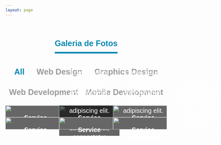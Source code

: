 ```yaml
---
layout: page
---
```


<style>
.featured_projects .text-blk {
  padding-top: 10px;
  padding-right: 10px;
  padding-bottom: 10px;
  padding-left: 10px;
  line-height: 25px;
  margin-top: 40px;
  margin-right: 0px;
  margin-bottom: 0px;
  margin-left: 0px;
}

.featured_projects * {
  font-family: Nunito, sans-serif;
}

.featured_projects .responsive-container-block {
  min-height: 75px;
  height: fit-content;
  width: 100%;
  padding-top: 10px;
  padding-right: 10px;
  padding-bottom: 10px;
  padding-left: 10px;
  display: flex;
  flex-wrap: wrap;
  margin-top: 0px;
  margin-right: auto;
  margin-bottom: 0px;
  margin-left: auto;
  justify-content: flex-start;
}

.featured_projects .container-block {
  min-height: 75px;
  height: fit-content;
  width: 100%;
  padding-top: 10px;
  padding-right: 10px;
  padding-bottom: 10px;
  padding-left: 10px;
  display: block;
}

.featured_projects .responsive-container-block.bg {
  max-width: 1500px;
  margin-top: 0px;
  margin-right: 0px;
  margin-bottom: 0px;
  margin-left: 0px;
  height: auto;
}

.featured_projects .container-block.bg {
  max-width: 1500px;
  display: flex;
  flex-direction: column;
  align-items: center;
}

.featured_projects .responsive-container-block.content {
  justify-content: space-evenly;
}

.featured_projects #iu99 {
  color: black;
}

.featured_projects .im {
  width: 100%;
  margin-top: 0px;
  margin-right: 0px;
  margin-bottom: 0px;
  margin-left: 0px;
  background-color: #666666;
  height: 100%;
}

.featured_projects .responsive-container-block.img {
  width: 33.33%;
  padding-top: 0px;
  padding-right: 0px;
  padding-bottom: 0px;
  padding-left: 0px;
  position: relative;
  min-height: auto;
  height: auto;
}

.featured_projects .responsive-container-block.overlay {
  position: absolute;
  height: 100%;
  flex-direction: column;
  justify-content: flex-end;
  align-items: center;
  margin-top: 0px;
  margin-right: 0px;
  margin-bottom: 0px;
  margin-left: 0px;
}

.featured_projects .responsive-container-block.desc {
  position: absolute;
  height: 100%;
  flex-direction: column;
  justify-content: flex-end;
  align-items: center;
  margin-top: 0px;
  margin-right: 0px;
  margin-bottom: 0px;
  margin-left: 0px;
}

.featured_projects .responsive-container-block.overlay.overlay-visible {
  background-color: #666666;
  mix-blend-mode: multiply;
}

.featured_projects .responsive-container-block.opt-cont {
  justify-content: space-evenly;
  align-items: center;
  margin-top: 30px;
  margin-right: 0px;
  margin-bottom: 5px;
  margin-left: 0px;
}

.featured_projects .text-blk.tab {
  font-size: 25px;
  line-height: 34.1px;
  display: flex;
  align-items: center;
  color: #999999;
  font-weight: 700;
  margin-top: 0px;
  margin-right: 0px;
  margin-bottom: 10px;
  margin-left: 0px;
  cursor: pointer;
  text-align: center;
}

.featured_projects .text-blk.tab.tab-active {
  color: #0087b1;
}

.featured_projects .responsive-container-block.img.hide.graphdes.mobdev {
  height: auto;
}

.featured_projects .text-blk.title {
  font-size: 20px;
  line-height: 27.28px;
  color: white;
  text-align: center;
  font-weight: 700;
  padding-top: 10px;
  padding-right: 10px;
  padding-bottom: 5px;
  padding-left: 10px;
}

.featured_projects .text-blk.info {
  font-size: 20px;
  line-height: 27.28px;
  color: white;
  text-align: center;
  margin-top: 0px;
  margin-right: 0px;
  margin-bottom: 50px;
  margin-left: 0px;
  padding-top: 0px;
  padding-right: 10px;
  padding-bottom: 10px;
  padding-left: 10px;
}

.featured_projects .text-blk.heading {
  font-size: 25px;
  line-height: 34.1px;
  color: #0087b1;
  font-weight: 700;
  padding-top: 10px;
  padding-right: 0px;
  padding-bottom: 10px;
  padding-left: 0px;
  border-bottom-width: 5px;
  border-bottom-style: solid;
  border-bottom-color: #0087b1;
}

.featured_projects .tab:hover {
  cursor: pointer;
}

.featured_projects .bg {
  padding: 0 0 0 0;
  margin: 0 auto 0 auto;
}

.featured_projects .content {
  padding: 0 0 0 0;
}

.featured_projects .opt-cont {
  min-height: auto;
  padding: 0 0 0 0;
}

@media (max-width: 1024px) {
  .featured_projects .text-blk.info {
    margin-top: 0px;
    margin-right: 0px;
    margin-bottom: 0px;
    margin-left: 0px;
  }
}

@media (max-width: 768px) {
  .featured_projects .im {
    width: 100%;
  }

  .featured_projects .responsive-container-block.img {
    width: 60%;
  }

  .featured_projects .responsive-container-block.img.hide {
    display: none;
  }

  .featured_projects .responsive-container-block.img.hide.hidden {
    display: none;
  }

  .featured_projects .responsive-container-block.opt-cont {
    flex-direction: column;
  }

  .featured_projects .text-blk.info {
    margin-top: 0px;
    margin-right: 0px;
    margin-bottom: 0px;
    margin-left: 0px;
    font-size: 13px;
    line-height: 15px;
    padding-top: 5px;
    padding-right: 10px;
    padding-bottom: 5px;
    padding-left: 10px;
  }

  .featured_projects .text-blk.title {
    font-size: 13px;
    line-height: 15px;
    padding-top: 0px;
    padding-right: 10px;
    padding-bottom: 0px;
    padding-left: 10px;
  }

  .featured_projects .text-blk.title {
    font-size: 20px;
    line-height: 27.28px;
  }

  .featured_projects .text-blk.info {
    font-size: 20px;
    line-height: 27.28px;
    margin-top: 0px;
    margin-right: 0px;
    margin-bottom: 10px;
    margin-left: 0px;
  }

  .featured_projects .responsive-container-block.opt-cont {
    margin-top: 30px;
    margin-right: 0px;
    margin-bottom: 15px;
    margin-left: 0px;
  }
}

@media (max-width: 500px) {
  .featured_projects .im {
    width: 100%;
  }

  .featured_projects .im {
    margin-top: 0px;
    margin-right: 0px;
    margin-bottom: 0px;
    margin-left: 0px;
  }

  .featured_projects .responsive-container-block.img {
    width: 100%;
  }

  .featured_projects .responsive-container-block.opt-cont {
    flex-direction: column;
  }

  .featured_projects .responsive-container-block.img.hidden {
    display: none;
  }

  .featured_projects .text-blk.info {
    font-size: 17px;
    line-height: 22px;
    margin-top: 0px;
    margin-right: 0px;
    margin-bottom: 10px;
    margin-left: 0px;
  }

  .featured_projects .text-blk.title {
    font-size: 17px;
    line-height: 22px;
  }

  .featured_projects .text-blk.title {
    padding-top: 0px;
    padding-right: 10px;
    padding-bottom: 5px;
    padding-left: 10px;
  }

  .featured_projects .text-blk.info {
    font-size: 20px;
    line-height: 27.28px;
  }

  .featured_projects .text-blk.title {
    font-size: 20px;
    line-height: 27.28px;
  }
}
</style>

<div class="featured_projects" unique-script-id="w-w-dm-id">
  <div class="container-block bg">
    <p class="text-blk heading">
      Galeria de Fotos
    </p>
    <div class="responsive-container-block opt-cont">
      <p class="text-blk tab tab-active" data-filter="all">
        All
      </p>
      <p class="text-blk tab" data-filter="webdes">
        Web Design
      </p>
      <p class="text-blk tab" data-filter="graphdes">
        Graphics Design
      </p>
      <p class="text-blk tab" data-filter="webdev">
        Web Development
      </p>
      <p class="text-blk tab" data-filter="mobdev">
        Mobile Development
      </p>
    </div>
    <div class="responsive-container-block content">
      <div class="responsive-container-block img webdes webdev">
        <img class="im image-block" src="/assets/img/Lab_foto5.png">
        <div class="responsive-container-block overlay">
        </div>
        <div class="responsive-container-block desc">
          <p class="text-blk title">
            Service Rendered
          </p>
          <p class="text-blk info">
            Lorem ipsum dolor sit amet, conse ctetur adipiscing elit. Lorem ipsum dolor sit amet, consectetur
          </p>
        </div>
      </div>
      <div class="responsive-container-block img webdes webdev">
        <div class="responsive-container-block overlay overlay-visible">
        </div>
        <div class="responsive-container-block desc">
          <p class="text-blk title">
            Service Rendered
          </p>
          <p class="text-blk info">
            Lorem ipsum dolor sit amet, conse ctetur adipiscing elit. Lorem ipsum dolor sit amet, consectetur
          </p>
        </div>
        <img class="im" src="/assets/img/Lab_foto5.png">
      </div>
      <div class="responsive-container-block img webdes webdev">
        <div class="responsive-container-block overlay">
        </div>
        <div class="responsive-container-block desc">
          <p class="text-blk title">
            Service Rendered
          </p>
          <p class="text-blk info">
            Lorem ipsum dolor sit amet, conse ctetur adipiscing elit. Lorem ipsum dolor sit amet, consectetur
          </p>
        </div>
        <img class="im" src="/assets/img/Lab_foto5.png">
      </div>
      <div class="responsive-container-block img graphdes mobdev">
        <img class="im" src="/assets/img/Lab_foto5.png">
        <div class="responsive-container-block overlay">
        </div>
        <div class="responsive-container-block desc">
          <p class="text-blk title">
            Service Rendered
          </p>
          <p class="text-blk info">
            Lorem ipsum dolor sit amet, conse ctetur adipiscing elit. Lorem ipsum dolor sit amet, consectetur
          </p>
        </div>
      </div>
      <div class="responsive-container-block img graphdes mobdev">
        <div class="responsive-container-block overlay">
        </div>
        <div class="responsive-container-block desc">
          <p class="text-blk title">
            Service Rendered
          </p>
          <p class="text-blk info">
            Lorem ipsum dolor sit amet, conse ctetur adipiscing elit. Lorem ipsum dolor sit amet, consectetur
          </p>
        </div>
        <img class="im" src="/assets/img/Lab_foto5.png">
      </div>
      <div class="responsive-container-block img graphdes mobdev">
        <img class="im" src="/assets/img/Lab_foto5.png">
        <div class="responsive-container-block overlay">
        </div>
        <div class="responsive-container-block desc">
          <p class="text-blk title">
            Service Rendered
          </p>
          <p class="text-blk info">
            Lorem ipsum dolor sit amet, conse ctetur adipiscing elit. Lorem ipsum dolor sit amet, consectetur
          </p>
        </div>
      </div>
    </div>
  </div>
</div>
